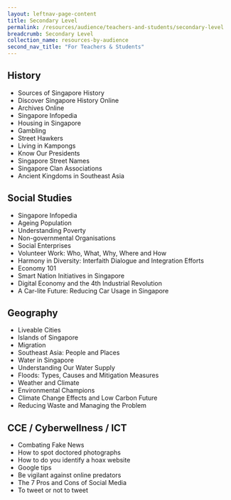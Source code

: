 ```yaml
---
layout: leftnav-page-content
title: Secondary Level
permalink: /resources/audience/teachers-and-students/secondary-level
breadcrumb: Secondary Level
collection_name: resources-by-audience
second_nav_title: "For Teachers & Students"
---
```


## **History**

- Sources of Singapore History 
- Discover Singapore History Online
- Archives Online 
- Singapore Infopedia
- Housing in Singapore 
- Gambling
- Street Hawkers 
- Living in Kampongs 
- Know Our Presidents 
- Singapore Street Names 
- Singapore Clan Associations  
- Ancient Kingdoms in Southeast Asia 



## **Social Studies**

-  Singapore Infopedia 
- Ageing Population 
- Understanding Poverty 
- Non-governmental Organisations 
- Social Enterprises 
- Volunteer Work: Who, What, Why, Where and How 
- Harmony in Diversity: Interfaith Dialogue and Integration Efforts 
- Economy 101 
- Smart Nation Initiatives in Singapore 
- Digital Economy and the 4th Industrial Revolution 
- A Car-lite Future: Reducing Car Usage in Singapore 



## **Geography**

- Liveable Cities 
- Islands of Singapore 
- Migration 
- Southeast Asia: People and Places 
- Water in Singapore 
- Understanding Our Water Supply 
- Floods: Types, Causes and Mitigation Measures 
- Weather and Climate 
- Environmental Champions 
- Climate Change Effects and Low Carbon Future 
- Reducing Waste and Managing the Problem 



## **CCE / Cyberwellness / ICT**

- Combating Fake News 
- How to spot doctored photographs
- How to do you identify a hoax website
- Google tips
- Be vigilant against online predators
- The 7 Pros and Cons of Social Media 
- To tweet or not to tweet

